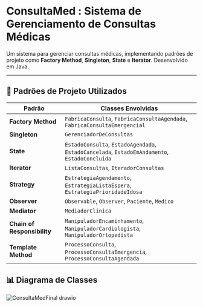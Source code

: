 # ConsultaMed : Sistema de Gerenciamento de Consultas Médicas

Um sistema para gerenciar consultas médicas, implementando padrões de projeto como **Factory Method**, **Singleton**, **State** e **Iterator**. Desenvolvido em Java.

---

## 🧠 Padrões de Projeto Utilizados
| Padrão                      | Classes Envolvidas                          |
|-----------------------------|---------------------------------------------|
| **Factory Method**          | `FabricaConsulta`, `FabricaConsultaAgendada`, `FabricaConsultaEmergencial` |
| **Singleton**               | `GerenciadorDeConsultas`                    |
| **State**                   | `EstadoConsulta`, `EstadoAgendada`, `EstadoCancelada`, `EstadoEmAndamento`, `EstadoConcluida` |
| **Iterator**                | `ListaConsultas`, `IteradorConsultas`       |
| **Strategy**                | `EstrategiaAgendamento`, `EstrategiaListaEspera`, `EstrategiaPrioridadeIdosa` |
| **Observer**                | `Observable`, `Observer`, `Paciente`, `Medico` |
| **Mediator**                | `MediadorClinica`                           |
| **Chain of Responsibility** | `ManipuladorEncaminhamento`, `ManipuladorCardiologista`, `ManipuladorOrtopedista` |
| **Template Method**         | `ProcessoConsulta`, `ProcessoConsultaEmergencia`, `ProcessoConsultaAgendada` |


## 📊 Diagrama de Classes
![ConsultaMedFinal drawio](https://github.com/user-attachments/assets/c57d4a7a-8648-4ce9-9754-8e34da7cc3e8)
